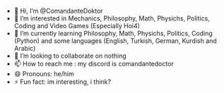 - 👋 Hi, I’m @ComandanteDoktor
- 👀 I’m interested in Mechanics, Philosophy, Math, Physichs, Politics, Coding and Video Games (Especially Hoi4)
- 🌱 I’m currently learning Philosophy, Math, Physichs, Politics, Coding (Python) and some languages (English, Turkish, German, Kurdish and Arabic)
- 💞️ I’m looking to collaborate on nothing
- 📫 How to reach me : my discord is comandantedoctor
- 😄 Pronouns: he/him
- ⚡ Fun fact: im interesting, i think?

<!---
ComandanteDoktor/ComandanteDoktor is a ✨ special ✨ repository because its `README.md` (this file) appears on your GitHub profile.
You can click the Preview link to take a look at your changes.
--->
